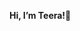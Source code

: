 **Hi, I’m Teera!👋**


<!---
teeradon-p/teeradon-p is a ✨ special ✨ repository because its `README.md` (this file) appears on your GitHub profile.
You can click the Preview link to take a look at your changes.
--->
